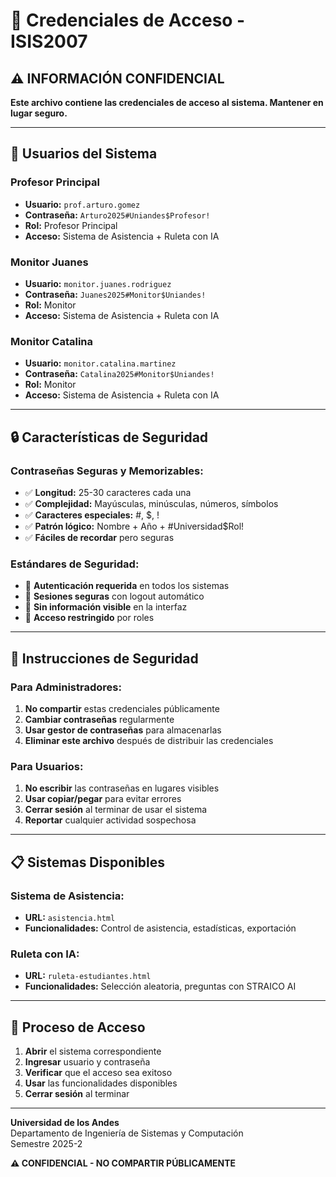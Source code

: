 # 🔐 **Credenciales de Acceso - ISIS2007**

## ⚠️ **INFORMACIÓN CONFIDENCIAL**

**Este archivo contiene las credenciales de acceso al sistema. Mantener en lugar seguro.**

---

## 👥 **Usuarios del Sistema**

### **Profesor Principal**
- **Usuario:** `prof.arturo.gomez`
- **Contraseña:** `Arturo2025#Uniandes$Profesor!`
- **Rol:** Profesor Principal
- **Acceso:** Sistema de Asistencia + Ruleta con IA

### **Monitor Juanes**
- **Usuario:** `monitor.juanes.rodriguez`
- **Contraseña:** `Juanes2025#Monitor$Uniandes!`
- **Rol:** Monitor
- **Acceso:** Sistema de Asistencia + Ruleta con IA

### **Monitor Catalina**
- **Usuario:** `monitor.catalina.martinez`
- **Contraseña:** `Catalina2025#Monitor$Uniandes!`
- **Rol:** Monitor
- **Acceso:** Sistema de Asistencia + Ruleta con IA

---

## 🔒 **Características de Seguridad**

### **Contraseñas Seguras y Memorizables:**
- ✅ **Longitud:** 25-30 caracteres cada una
- ✅ **Complejidad:** Mayúsculas, minúsculas, números, símbolos
- ✅ **Caracteres especiales:** #, $, !
- ✅ **Patrón lógico:** Nombre + Año + #Universidad$Rol!
- ✅ **Fáciles de recordar** pero seguras

### **Estándares de Seguridad:**
- 🔐 **Autenticación requerida** en todos los sistemas
- 🔐 **Sesiones seguras** con logout automático
- 🔐 **Sin información visible** en la interfaz
- 🔐 **Acceso restringido** por roles

---

## 🚨 **Instrucciones de Seguridad**

### **Para Administradores:**
1. **No compartir** estas credenciales públicamente
2. **Cambiar contraseñas** regularmente
3. **Usar gestor de contraseñas** para almacenarlas
4. **Eliminar este archivo** después de distribuir las credenciales

### **Para Usuarios:**
1. **No escribir** las contraseñas en lugares visibles
2. **Usar copiar/pegar** para evitar errores
3. **Cerrar sesión** al terminar de usar el sistema
4. **Reportar** cualquier actividad sospechosa

---

## 📋 **Sistemas Disponibles**

### **Sistema de Asistencia:**
- **URL:** `asistencia.html`
- **Funcionalidades:** Control de asistencia, estadísticas, exportación

### **Ruleta con IA:**
- **URL:** `ruleta-estudiantes.html`
- **Funcionalidades:** Selección aleatoria, preguntas con STRAICO AI

---

## 🔄 **Proceso de Acceso**

1. **Abrir** el sistema correspondiente
2. **Ingresar** usuario y contraseña
3. **Verificar** que el acceso sea exitoso
4. **Usar** las funcionalidades disponibles
5. **Cerrar sesión** al terminar

---

**Universidad de los Andes**  
Departamento de Ingeniería de Sistemas y Computación  
Semestre 2025-2

**⚠️ CONFIDENCIAL - NO COMPARTIR PÚBLICAMENTE** 